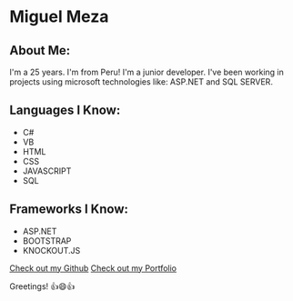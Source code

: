 # Miguel Meza

## About Me:
I'm a 25 years. I'm from Peru! I'm a junior developer. I've been working in projects using microsoft technologies like: ASP.NET and 
SQL SERVER. 

## Languages I Know:
- C#
- VB
- HTML
- CSS
- JAVASCRIPT
- SQL

## Frameworks I Know:
- ASP.NET 
- BOOTSTRAP
- KNOCKOUT.JS

[Check out my Github](https://github.com/peyuking09)
[Check out my Portfolio](https://peyuking09.github.io/PersonalPortfolio/)


Greetings! :thumbsup::smile::thumbsup: